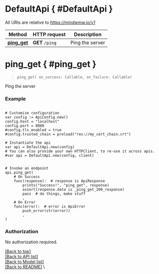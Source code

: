 <a name="__pageTop"></a>
# DefaultApi   { #DefaultApi }


All URIs are relative to *https://mindwmw.io/v1*

Method | HTTP request | Description
------------- | ------------- | -------------
[**ping_get**](#ping_get) | **GET** `/ping` | Ping the server

# **ping_get**   { #ping_get }
<a name="ping_get"></a>

> `ping_get( on_success: Callable, on_failure: Callable)`

Ping the server



### Example


```gdscript

# Customize configuration
var config := ApiConfig.new()
config.host = "localhost"
config.port = 8080
#config.tls_enabled = true
#config.trusted_chain = preload("res://my_cert_chain.crt")

# Instantiate the api
var api = DefaultApi.new(config)
# You can also provide your own HTTPClient, to re-use it across apis.
#var api = DefaultApi.new(config, client)


# Invoke an endpoint
api.ping_get(
	# On Success
	func(response):  # response is ApiResponse
		prints("Success!", "ping_get", response)
		assert(response.data is _ping_get_200_response)
		pass  # do things, make stuff
		,
	# On Error
	func(error):  # error is ApiError
		push_error(str(error))
		,
)

```


### Authorization

No authorization required.

[[Back to top]](#__pageTop) \
[[Back to API list]](../README.md#documentation-for-api-endpoints) \
[[Back to Model list]](../README.md#documentation-for-models) \
[[Back to README]](../README.md) \

